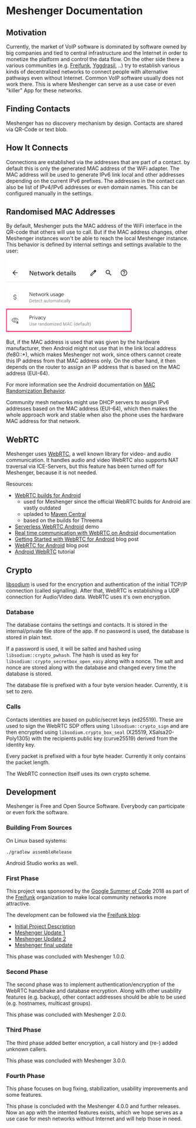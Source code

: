 Meshenger Documentation
=======================

## Motivation

Currently, the market of VoIP software is dominated by software owned by big companies and tied to central infrastructure and the Internet in order to monetize the platform and control the data flow. On the other side there a various communities (e.g. [Freifunk](https://freifunk.net/), [Yggdrasil](https://yggdrasil-network.github.io/), ..) try to establish various kinds of decentralized networks to connect people with alternative pathways even without Internet. Common VoIP software usually does not work there. This is where Meshenger can serve as a use case or even "killer" App for these networks.

## Finding Contacts

Meshenger has no discovery mechanism by design. Contacts are shared via QR-Code or text blob.

## How It Connects

Connections are established via the addresses that are part of a contact. by default this is only the generated MAC address of the WiFi adapter. The MAC address will be used to generate IPv6 link local and other addresses depending on the current IPv6 prefixes. The addresses in the contact can also be list of IPv4/IPv6 addresses or even domain names. This can be configured manually in the settings.

## Randomised MAC Addresses

By default, Meshenger puts the MAC address of the WiFi interface in the QR-code that others will use to call. But if the MAC address changes, other Meshenger instances won't be able to reach the local Meshenger instance. This behavior is defined by internal settings and settings available to the user:

<img src="mac-randomization-menu.png" height="200">

But, if the MAC address is used that was given by the hardware manufacturer, then Android might not use that in the link local address (fe80::\*), which makes Meshenger not work, since others cannot create this IP address from that MAC address only. On the other hand, it then depends on the router to assign an IP address that is based on the MAC address (EUI-64).

For more information see the Android documentation on [MAC Randomization Behavior](https://source.android.com/docs/core/connect/wifi-mac-randomization-behavior).

Community mesh networks might use DHCP servers to assign IPv6 addresses based on the MAC address (EUI-64), which then makes the whole approach work and stable when also the phone uses the hardware MAC address for that network.

## WebRTC

Meshenger uses [WebRTC](https://webrtc.org/), a well known library for video- and audio communication. It handles audio and video WebRTC also supports NAT traversal via ICE-Servers, but this feature has been turned off for Meshenger, because it is not needed.

Resources:

- [WebRTC builds for Android](https://github.com/dbrgn/webrtc-android)
   - used for Meshenger since the official WebRTC builds for Android are vastly outdated
   - upladed to [Maven Central](https://mvnrepository.com/artifact/dev.bargen/webrtc-android)
   - based on the builds for Threema
- [Serverless WebRTC Android](https://github.com/wojta/serverless-webrtc-android) demo
- [Real time communication with WebRTC on Android](https://hackernoon.com/real-time-communication-with-webrtc-on-android-f96cdcfc4771) documentation
- [Getting Started with WebRTC for Android](https://vivekc.xyz/getting-started-with-webrtc-for-android-daab1e268ff4) blog post
- [WebRTC for Android](https://www.amryousef.me/android-webrtc) blog post
- [Android WebRTC](https://github.com/GleasonK/android-webrtc-tutorial) tutorial

## Crypto

[libsodium](https://github.com/jedisct1/libsodium) is used for the encryption and authentication of the initial TCP/IP connection (called signalling). After that, WebRTC is establishing a UDP connection for Audio/Video data. WebRTC uses it's own encryption.

### Database

The database contains the settings and contacts. It is stored in the internal/private file store of the app. If no password is used, the database is stored in plain text.

If a password is used, it will be salted and hashed using `libsodium::crypto_pwhash`. The hash is used as key for `libsodium::crypto_secretbox_open_easy` along with a nonce. The salt and nonce are stored along with the database and changed every time the database is stored.

The database file is prefixed with a four byte version header. Currently, it is set to zero.

### Calls

Contacts identities are based on public/secret keys (ed25519). These are used to sign the WebRTC SDP offers using `libsodium::crypto_sign` and are then encrypted using `libsodium.crypto_box_seal` (X25519, XSalsa20-Poly1305) with the recipients public key (curve25519) derived from the identity key.

Every packet is prefixed with a four byte header. Currently it only contains the packet length.

The WebRTC connection itself uses its own crypto scheme.

## Development

Meshenger is Free and Open Source Software. Everybody can participate or even fork the software.

### Building From Sources

On Linux based systems:

```
./gradlew assembleRelease
```

Android Studio works as well.

### First Phase

This project was sponsored by the [Google Summer of Code](https://summerofcode.withgoogle.com/) 2018 as part of the [Freifunk](https://freifunk.net) organization to make local community networks more attractive.

The development can be followed via the [Freifunk blog](https://blog.freifunk.net):

* [Initial Project Description](https://projects.freifunk.net/#/projects?project=local_phone_app&lang=en)
* [Meshenger Update 1](https://blog.freifunk.net/2018/06/10/meshenger-p2p-local-network-messenger-update-1/)
* [Meshenger Update 2](https://blog.freifunk.net/2018/07/07/meshenger-p2p-local-network-messenger-update-2/)
* [Meshenger final update](https://blog.freifunk.net/2018/08/14/meshenger-p2p-local-network-messenger-final-update/)

This phase was concluded with Meshenger 1.0.0.

### Second Phase

The second phase was to implement authentication/encryption of the WebRTC handshake and database encryption.
Along with other usability features (e.g. backup), other contact addresses should be able to be used (e.g. hostnames, multicast groups).

This phase was concluded with Meshenger 2.0.0.

### Third Phase

The third phase added better encryption, a call history and (re-) added unknown callers.

This phase was concluded with Meshenger 3.0.0.

### Fourth Phase

This phase focuses on bug fixing, stabilization, usability improvements and some features.

This phase is concluded with the Meshenger 4.0.0 and further releases. Now an app with the intented features exists, which we hope serves as a use case for mesh networks without Internet and will help those in need.
